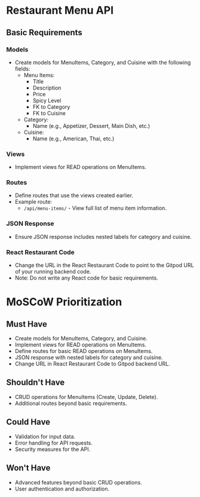 # Restaurant Menu API

## Basic Requirements

### Models
- Create models for MenuItems, Category, and Cuisine with the following fields:
  - Menu Items:
    - Title
    - Description
    - Price
    - Spicy Level
    - FK to Category
    - FK to Cuisine
  - Category:
    - Name (e.g., Appetizer, Dessert, Main Dish, etc.)
  - Cuisine:
    - Name (e.g., American, Thai, etc.)

### Views
- Implement views for READ operations on MenuItems.

### Routes
- Define routes that use the views created earlier.
- Example route:
  - `/api/menu-items/` - View full list of menu item information.

### JSON Response
- Ensure JSON response includes nested labels for category and cuisine.

### React Restaurant Code
- Change the URL in the React Restaurant Code to point to the Gitpod URL of your running backend code.
- Note: Do not write any React code for basic requirements.

# MoSCoW Prioritization

## Must Have
- Create models for MenuItems, Category, and Cuisine.
- Implement views for READ operations on MenuItems.
- Define routes for basic READ operations on MenuItems.
- JSON response with nested labels for category and cuisine.
- Change URL in React Restaurant Code to Gitpod backend URL.

## Shouldn't Have
- CRUD operations for MenuItems (Create, Update, Delete).
- Additional routes beyond basic requirements.

## Could Have
- Validation for input data.
- Error handling for API requests.
- Security measures for the API.

## Won't Have
- Advanced features beyond basic CRUD operations.
- User authentication and authorization.



